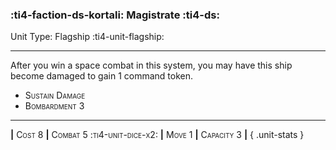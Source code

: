 ### :ti4-faction-ds-kortali: **Magistrate** :ti4-ds:

Unit Type: Flagship :ti4-unit-flagship:

---

After you win a space combat in this system, you may have this ship become damaged to gain 1 command token.

* <span style="font-variant:small-caps;">Sustain Damage</span> 
* <span style="font-variant:small-caps;">Bombardment 3</span> 


---

__|__ <span style="font-variant:small-caps;">Cost 8</span> __|__ <span style="font-variant:small-caps;">Combat 5 :ti4-unit-dice-x2:</span> __|__ <span style="font-variant:small-caps;">Move 1</span> __|__ <span style="font-variant:small-caps;">Capacity 3</span> __|__
{ .unit-stats }
